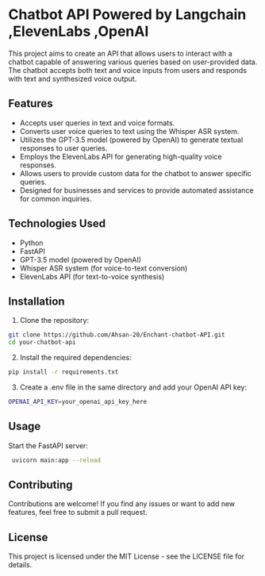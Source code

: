 # Chatbot API Powered by Langchain ,ElevenLabs ,OpenAI

This project aims to create an API that allows users to interact with a chatbot capable of answering various queries based on user-provided data. The chatbot accepts both text and voice inputs from users and responds with text and synthesized voice output.

## Features

- Accepts user queries in text and voice formats.
- Converts user voice queries to text using the Whisper ASR system.
- Utilizes the GPT-3.5 model (powered by OpenAI) to generate textual responses to user queries.
- Employs the ElevenLabs API for generating high-quality voice responses.
- Allows users to provide custom data for the chatbot to answer specific queries.
- Designed for businesses and services to provide automated assistance for common inquiries.

## Technologies Used

- Python
- FastAPI
- GPT-3.5 model (powered by OpenAI)
- Whisper ASR system (for voice-to-text conversion)
- ElevenLabs API (for text-to-voice synthesis)

## Installation

1. Clone the repository:

```bash
git clone https://github.com/Ahsan-20/Enchant-chatbot-API.git
cd your-chatbot-api
```

2. Install the required dependencies:
 ```bash
 pip install -r requirements.txt
  ```
3. Create a .env file in the same directory and add your OpenAI API key:
 ```bash
OPENAI_API_KEY=your_openai_api_key_here
  ```
## Usage
Start the FastAPI server:
   ```bash
    uvicorn main:app --reload
   ```

## Contributing
Contributions are welcome! If you find any issues or want to add new features, feel free to submit a pull request.

## License
This project is licensed under the MIT License - see the LICENSE file for details.

